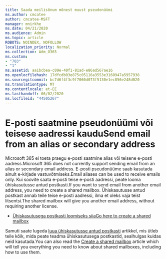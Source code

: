 ```yaml
---
title: Saada meilisõnum mõnest muust pseudonüümi
ms.author: cmcatee
author: cmcatee-MSFT
manager: mnirkhe
ms.date: 04/21/2020
ms.audience: Admin
ms.topic: article
ROBOTS: NOINDEX, NOFOLLOW
localization_priority: Normal
ms.collection: Adm_O365
ms.custom:
- "703"
- "1"
ms.assetid: aa1bcbea-c09e-40f1-81ad-e86ad567ae16
ms.openlocfilehash: 17dfcdb03e875c05116a3553e3160947a5957938
ms.sourcegitcommit: bc7d6f4f3c9f7060d073f5130e1ec856e248d020
ms.translationtype: MT
ms.contentlocale: et-EE
ms.lasthandoff: 06/02/2020
ms.locfileid: "44505267"
---
```

# <a name="send-email-from-an-alias-or-secondary-address"></a><span data-ttu-id="9ccfa-102">E-posti saatmine pseudonüümi või teisese aadressi kaudu</span><span class="sxs-lookup"><span data-stu-id="9ccfa-102">Send email from an alias or secondary address</span></span>

<span data-ttu-id="9ccfa-103">Microsoft 365 ei toeta praegu e-posti saatmine alias või teisene e-posti aadress.</span><span class="sxs-lookup"><span data-stu-id="9ccfa-103">Microsoft 365 does not currently support sending email from an alias or secondary email address.</span></span> <span data-ttu-id="9ccfa-104">E-posti pseudonüüme saab kasutada ainult e-kirjade vastuvõtmiseks.</span><span class="sxs-lookup"><span data-stu-id="9ccfa-104">Email aliases can be used to receive emails only.</span></span> <span data-ttu-id="9ccfa-105">Kui soovite saata e-posti teise e-posti aadressi, peate looma ühiskasutusse antud postkasti.</span><span class="sxs-lookup"><span data-stu-id="9ccfa-105">If you want to send email from another email address, you need to create a shared mailbox.</span></span> <span data-ttu-id="9ccfa-106">Ühiskasutusse antud postkast annab teile teise e-posti aadressi, ilma et oleks vaja teist litsentsi.</span><span class="sxs-lookup"><span data-stu-id="9ccfa-106">The shared mailbox will give you another email address, without requiring another license.</span></span>
  
- [<span data-ttu-id="9ccfa-107">Ühiskasutusega postkasti loomiseks siia</span><span class="sxs-lookup"><span data-stu-id="9ccfa-107">Go here to create a shared mailbox</span></span>](https://portal.office.com/AdminPortal/Home#/AssistedGuide/addemailoptions)

<span data-ttu-id="9ccfa-108">Samuti saate lugeda [luua ühiskasutusse antud postkasti](https://docs.microsoft.com/microsoft-365/admin/email/create-a-shared-mailbox) artikkel, mis ütleb teile kõik, mida peate teadma ühiskasutusega postkastid, sealhulgas kuidas neid kasutada.</span><span class="sxs-lookup"><span data-stu-id="9ccfa-108">You can also read the [Create a shared mailbox](https://docs.microsoft.com/microsoft-365/admin/email/create-a-shared-mailbox) article which will tell you everything you need to know about shared mailboxes, including how to use them.</span></span>